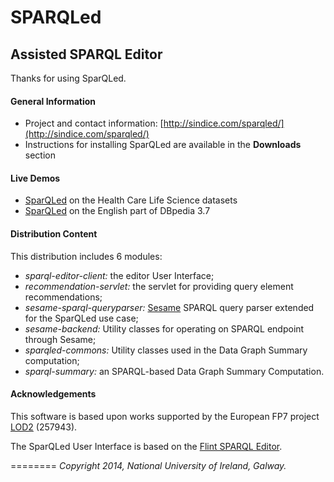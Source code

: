 SPARQLed
========
Assisted SPARQL Editor
----------------------

Thanks for using SparQLed.

#### General Information

* Project and contact information: [http://sindice.com/sparqled/](http://sindice.com/sparqled/)
* Instructions for installing SparQLed are available in the **Downloads** section

#### Live Demos

* [SparQLed](http://hcls.sindice.com/sparql-editor/) on the Health Care Life Science datasets
* [SparQLed](http://demo.sindice.net/dbpedia-sparqled/) on the English part of DBpedia 3.7

#### Distribution Content

This distribution includes 6 modules:
* _sparql-editor-client:_ the editor User Interface;
* _recommendation-servlet:_ the servlet for providing query element recommendations;
* _sesame-sparql-queryparser:_ [Sesame](http://www.openrdf.org/) SPARQL query parser extended for the SparQLed use case;
* _sesame-backend:_ Utility classes for operating on SPARQL endpoint through Sesame;
* _sparqled-commons:_ Utility classes used in the Data Graph Summary computation;
* _sparql-summary:_ an SPARQL-based Data Graph Summary Computation.

#### Acknowledgements

This software is based upon works supported by the European FP7 project [LOD2](http://lod2.eu/Welcome.html) (257943).

The SparQLed User Interface is based on the [Flint SPARQL Editor](https://github.com/TSO-Openup/FlintSparqlEditor).

========
_Copyright 2014, National University of Ireland, Galway._
